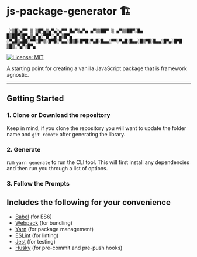 # js-package-generator 🏗

```
 ░▒█░▄▀▀ ▒ ▒█▀▄▒▄▀▄░▄▀▀ █▄▀▒▄▀▄ ▄▀▒▒██▀ ▒ ▄▀▒▒██▀░█▄ █▒██▀▒█▀▄▒▄▀▄░▀█▀░▄▀▄▒█▀▄
░▀▄█▒▄██░▀▀░█▀▒░█▀█░▀▄▄░█▒█░█▀█░▀▄█░█▄▄░▀▀░▀▄█░█▄▄░█▒▀█░█▄▄░█▀▄░█▀█ ▒█▒░▀▄▀░█▀▄
```

[![License: MIT](https://img.shields.io/badge/License-MIT-yellow.svg)](https://opensource.org/licenses/MIT)

A starting point for creating a vanilla JavaScript package that is framework agnostic.

---

## Getting Started

### 1. Clone or Download the repository

Keep in mind, if you clone the repository you will want to update the folder name and `git remote` after generating the library.

### 2. Generate

run `yarn generate` to run the CLI tool. This will first install any dependencies and then run you through a list of options.

### 3. Follow the Prompts

## Includes the following for your convenience

- [Babel](https://babeljs.io/) (for ES6)
- [Webpack](https://webpack.js.org/) (for bundling)
- [Yarn](https://yarnpkg.com/lang/en/) (for package management)
- [ESLint](https://eslint.org/) (for linting)
- [Jest](https://facebook.github.io/jest/) (for testing)
- [Husky](https://github.com/typicode/husky) (for pre-commit and pre-push hooks)
